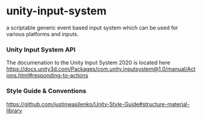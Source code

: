 # unity-input-system
a scriptable generic event based input system which can be used for various platforms and inputs.

### Unity Input System API
The documenation to the Unity Input System 2020 is located here  
https://docs.unity3d.com/Packages/com.unity.inputsystem@1.0/manual/Actions.html#responding-to-actions  

### Style Guide & Conventions
https://github.com/justinwasilenko/Unity-Style-Guide#structure-material-library
